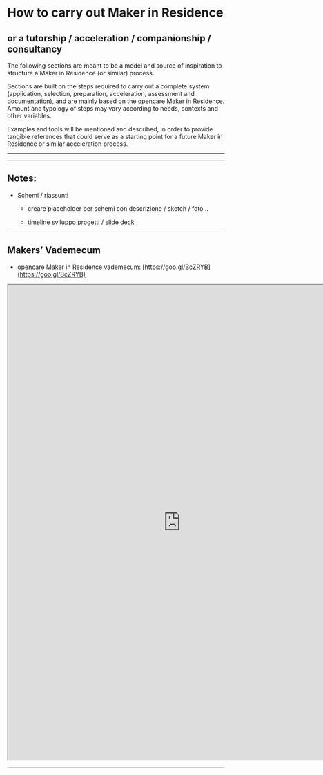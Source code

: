 # How to carry out Maker in Residence

## or a tutorship / acceleration / companionship / consultancy

The following sections are meant to be a model and source of inspiration to structure a Maker in Residence (or similar) process.

Sections are built on the steps required to carry out a complete system (application, selection, preparation, acceleration, assessment and documentation), and are mainly based on the opencare Maker in Residence. Amount and typology of steps may vary according to needs, contexts and other variables.

Examples and tools will be mentioned and described, in order to provide tangible references that could serve as a starting point for a future Maker in Residence or similar acceleration process.


---


---

## Notes:

* Schemi / riassunti

  * creare placeholder per schemi con descrizione / sketch / foto ..

  * timeline sviluppo progetti / slide deck

---

## Makers’ Vademecum

* opencare Maker in Residence vademecum: [https://goo.gl/BcZRYB](https://goo.gl/BcZRYB)

<iframe src="https://drive.google.com/file/d/0Byb7n6RqhSD8NF8tT055UjJLODg/preview" width="800px" height="1100px"></iframe>

---
